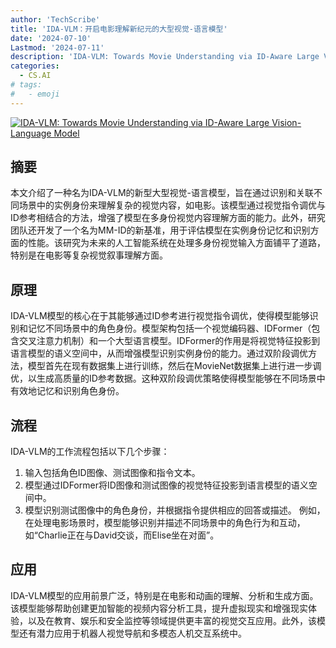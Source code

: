 ```yaml
---
author: 'TechScribe'
title: 'IDA-VLM：开启电影理解新纪元的大型视觉-语言模型'
date: '2024-07-10'
Lastmod: '2024-07-11'
description: 'IDA-VLM: Towards Movie Understanding via ID-Aware Large Vision-Language Model'
categories:
  - CS.AI
# tags:
#   - emoji
---
```


[![IDA-VLM: Towards Movie Understanding via ID-Aware Large Vision-Language Model](https://arxiv-research-1301205113.cos.ap-guangzhou.myqcloud.com/images/2407.07577v1.pdf_0.jpg)](https://arxiv.org/abs/2407.07577v1)

## 摘要

本文介绍了一种名为IDA-VLM的新型大型视觉-语言模型，旨在通过识别和关联不同场景中的实例身份来理解复杂的视觉内容，如电影。该模型通过视觉指令调优与ID参考相结合的方法，增强了模型在多身份视觉内容理解方面的能力。此外，研究团队还开发了一个名为MM-ID的新基准，用于评估模型在实例身份记忆和识别方面的性能。该研究为未来的人工智能系统在处理多身份视觉输入方面铺平了道路，特别是在电影等复杂视觉叙事理解方面。<!--more-->

## 原理

IDA-VLM模型的核心在于其能够通过ID参考进行视觉指令调优，使得模型能够识别和记忆不同场景中的角色身份。模型架构包括一个视觉编码器、IDFormer（包含交叉注意力机制）和一个大型语言模型。IDFormer的作用是将视觉特征投影到语言模型的语义空间中，从而增强模型识别实例身份的能力。通过双阶段调优方法，模型首先在现有数据集上进行训练，然后在MovieNet数据集上进行进一步调优，以生成高质量的ID参考数据。这种双阶段调优策略使得模型能够在不同场景中有效地记忆和识别角色身份。

## 流程

IDA-VLM的工作流程包括以下几个步骤：
1. 输入包括角色ID图像、测试图像和指令文本。
2. 模型通过IDFormer将ID图像和测试图像的视觉特征投影到语言模型的语义空间中。
3. 模型识别测试图像中的角色身份，并根据指令提供相应的回答或描述。
例如，在处理电影场景时，模型能够识别并描述不同场景中的角色行为和互动，如“Charlie正在与David交谈，而Elise坐在对面”。

## 应用

IDA-VLM模型的应用前景广泛，特别是在电影和动画的理解、分析和生成方面。该模型能够帮助创建更加智能的视频内容分析工具，提升虚拟现实和增强现实体验，以及在教育、娱乐和安全监控等领域提供更丰富的视觉交互应用。此外，该模型还有潜力应用于机器人视觉导航和多模态人机交互系统中。